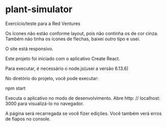# plant-simulator
Exercício/teste para a Red Ventures

Os ícones não estão conforme layout, pois não continha os de cor cinza. Também não tinha os ícones de flechas, baixei outro tipo e usei.

O site está responsivo.

Este projeto foi iniciado com o aplicativo Create React.

Para executar, é necessário o node.js(usei a versão 6.13.6)

No diretório do projeto, você pode executar:

npm start

Executa o aplicativo no modo de desenvolvimento.
Abre http: // localhost: 3000 para visualizá-lo no navegador.

A página será recarregada se você fizer edições.
Você também verá erros de fiapos no console.
